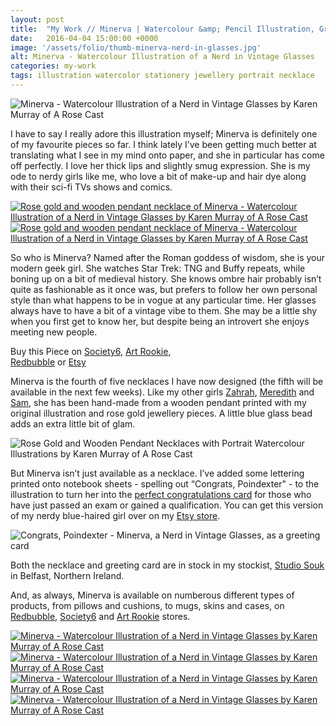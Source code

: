 ```yaml
---
layout: post
title:  "My Work // Minerva | Watercolour &amp; Pencil Illustration, Greeting Card &amp; Wooden Necklace"
date:   2016-04-04 15:00:00 +0000
image: '/assets/folio/thumb-minerva-nerd-in-glasses.jpg'
alt: Minerva - Watercolour Illustration of a Nerd in Vintage Glasses
categories: my-work
tags: illustration watercolor stationery jewellery portrait necklace
---
```


![Minerva - Watercolour Illustration of a Nerd in Vintage Glasses by Karen Murray of A Rose Cast](/assets/folio/portraits/minerva-nerd-in-glasses.jpg "Minerva - Watercolour Illustration of a Nerd in Vintage Glasses by Karen Murray of @arosecast")

I have to say I really adore this illustration myself; Minerva is definitely one of my favourite pieces so far. I think lately I’ve been getting much better at translating what I see in my mind onto paper, and she in particular has come off perfectly. I love her thick lips and slightly smug expression. She is my ode to nerdy girls like me, who love a bit of make-up and hair dye along with their sci-fi TVs shows and comics.

<div class="row">
	<div class="col-md-6">
		<a href="https://www.etsy.com/listing/288122435/rose-gold-walnut-wood-pendant-necklace" title="Rose gold and wooden pendant necklace of Minerva - Watercolour Illustration of a Nerd in Vintage Glasses by Karen Murray of A Rose Cast"><img src="/assets/folio/portraits/necklace-nerd-minerva.jpg" alt="Rose gold and wooden pendant necklace of Minerva - Watercolour Illustration of a Nerd in Vintage Glasses by Karen Murray of A Rose Cast" title="Rose gold and wooden pendant necklace of Minerva - Watercolour Illustration of a Nerd in Vintage Glasses by Karen Murray of @arosecast"></a>
	</div>
	<div class="col-md-6">
		<a href="https://www.etsy.com/listing/288122435/rose-gold-walnut-wood-pendant-necklace" title="Rose gold and wooden pendant necklace of Minerva - Watercolour Illustration of a Nerd in Vintage Glasses by Karen Murray of A Rose Cast"><img src="/assets/blog/2016-03/minerva-glasses-rose-gold-wooden-necklace.jpg" alt="Rose gold and wooden pendant necklace of Minerva - Watercolour Illustration of a Nerd in Vintage Glasses by Karen Murray of A Rose Cast" title="Rose gold and wooden pendant necklace of Minerva - Watercolour Illustration of a Nerd in Vintage Glasses by Karen Murray of @arosecast"></a>
	</div>
</div>

So who is Minerva? Named after the Roman goddess of wisdom, she is your modern geek girl. She watches Star Trek: TNG and Buffy repeats, while boning up on a bit of medieval history. She knows ombre hair probably isn’t quite as fashionable as it once was, but prefers to follow her own personal style than what happens to be in vogue at any particular time. Her glasses always have to have a bit of a vintage vibe to them. She may be a little shy when you first get to know her, but despite being an introvert she enjoys meeting new people.

<div class="highlight">
	Buy <span class="the">this</span> Piece <span class="the">on</span> <a href="https://society6.com/product/nerdy-blue-haired-minerva-in-vintage-glasses_print#1=45" title="Minerva - Watercolour Illustration of a Nerd in Vintage Glasses by Karen Murray of A Rose Cast on Society6">Society6</a>, <a href="http://artrookie.co.uk/profile_items.php?designer=ARoseCast&design=8929" title="Minerva - Watercolour Illustration of a Nerd in Vintage Glasses by Karen Murray of A Rose Cast on Art Rookie">Art Rookie</a>,<br> <a href="http://www.redbubble.com/people/arosecast/works/21455072-nerdy-blue-haired-minerva-in-vintage-glasses" title="Buy on Redbubble">Redbubble</a> <span class="the">or</span> <a href="https://www.etsy.com/shop/ARoseCast/search?search_query=minerva" title="Minerva - Watercolour Illustration of a Nerd in Vintage Glasses by Karen Murray of A Rose Cast on Etsy">Etsy</a>
</div>

Minerva is the fourth of five necklaces I have now designed (the fifth will be available in the next few weeks). Like my other girls [Zahrah](/my-work/2015/12/08/zahrah-portrait-illustration.html), [Meredith](/my-work/2016/01/26/meredith-portrait-illustration.html) and [Sam](/my-work/2016/03/07/90s-grunge-girl-sam.html), she has been hand-made from a wooden pendant printed with my original illustration and rose gold jewellery pieces. A little blue glass bead adds an extra little bit of glam.

![Rose Gold and Wooden Pendant Necklaces with Portrait Watercolour Illustrations by Karen Murray of A Rose Cast](/assets/blog/2016-03/rose-gold-wooden-pendant-necklaces.jpg "Rose Gold and Wooden Pendant Necklaces with Portrait Watercolour Illustrations by Karen Murray of @arosecast")

But Minerva isn’t just available as a necklace. I’ve added some lettering printed onto notebook sheets - spelling out “Congrats, Poindexter" - to the illustration to turn her into the [perfect congratulations card](https://www.etsy.com/listing/288123381/congrats-poindexter-greeting-card) for those who have just passed an exam or gained a qualification. You can get this version of my nerdy blue-haired girl over on my [Etsy store](https://www.etsy.com/listing/288123381/congrats-poindexter-greeting-card).

![Congrats, Poindexter - Minerva, a Nerd in Vintage Glasses, as a greeting card](/assets/folio/portraits/minerva-congrats-poindexter-greeting-card.jpg "Congrats, Poindexter - Minerva, a Nerd in Vintage Glasses, as a greeting card / stationery for passing exams / tests by Karen Murray of @arosecast")

Both the necklace and greeting card are in stock in my stockist, [Studio Souk](/my-work/2016/03/24/studio-souk.html) in Belfast, Northern Ireland.

And, as always, Minerva is available on numberous different types of products, from pillows and cushions, to mugs, skins and cases, on [Redbubble](http://www.redbubble.com/people/arosecast/works/21455072-nerdy-blue-haired-minerva-in-vintage-glasses), [Society6](https://society6.com/product/nerdy-blue-haired-minerva-in-vintage-glasses_print#1=45) and [Art Rookie](http://artrookie.co.uk/profile_items.php?designer=ARoseCast&design=8929) stores.

<div class="row">
	<div class="col-md-6">
		<a href="https://society6.com/product/nerdy-blue-haired-minerva-in-vintage-glasses_print#1=45" title="Buy Minerva, a Nerd in Vintage Glasses, as a range of products on my Society6 Store"><img src="/assets/blog/2016-04/society6-minerva-nerd-in-glasses-pillows.jpg" alt="Minerva - Watercolour Illustration of a Nerd in Vintage Glasses by Karen Murray of A Rose Cast" title="Pillow of Minerva - Watercolour Illustration of a Nerd in Vintage Glasses by Karen Murray of @arosecast"></a>
	</div>
	<div class="col-md-6">
		<a href="https://society6.com/product/nerdy-blue-haired-minerva-in-vintage-glasses_print#1=45" title="Buy Minerva, a Nerd in Vintage Glasses, as a range of products on my Society6 Store"><img src="/assets/blog/2016-04/society6-minerva-nerd-in-glasses-phone-skins.jpg" alt="Minerva - Watercolour Illustration of a Nerd in Vintage Glasses by Karen Murray of A Rose Cast" title="iPhone Skin of Minerva - Watercolour Illustration of a Nerd in Vintage Glasses by Karen Murray of @arosecast"></a>
	</div>
</div>
<div class="row">
	<div class="col-md-6">
		<a href="https://society6.com/product/nerdy-blue-haired-minerva-in-vintage-glasses_print#1=45" title="Buy Minerva, a Nerd in Vintage Glasses, as a range of products on my Society6 Store"><img src="/assets/blog/2016-04/society6-minerva-nerd-in-glasses-mugs.jpg" alt="Minerva - Watercolour Illustration of a Nerd in Vintage Glasses by Karen Murray of A Rose Cast" title="Mug of Minerva - Watercolour Illustration of a Nerd in Vintage Glasses by Karen Murray of @arosecast"></a>
	</div>
	<div class="col-md-6">
		<a href="https://society6.com/product/nerdy-blue-haired-minerva-in-vintage-glasses_print#1=45" title="Buy Minerva, a Nerd in Vintage Glasses, as a range of products on my Society6 Store"><img src="/assets/blog/2016-04/society6-minerva-nerd-in-glasses-bags.jpg" alt="Minerva - Watercolour Illustration of a Nerd in Vintage Glasses by Karen Murray of A Rose Cast" title="Tote Bag of Minerva - Watercolour Illustration of a Nerd in Vintage Glasses by Karen Murray of @arosecast"></a>
	</div>
</div>